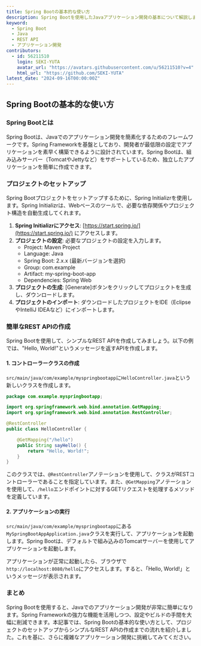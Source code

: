 ```yaml
---
title: Spring Bootの基本的な使い方
description: Spring Bootを使用したJavaアプリケーション開発の基本について解説します。プロジェクトのセットアップから簡単なREST APIの作成、アプリケーションの実行までの手順をサンプルコードを交えて紹介します。
keyword:
  - Spring Boot
  - Java
  - REST API
  - アプリケーション開発
contributors:
  - id: 56211510
    login: SEKI-YUTA
    avatar_url: "https://avatars.githubusercontent.com/u/56211510?v=4"
    html_url: "https://github.com/SEKI-YUTA"
latest_date: "2024-09-16T00:00:00Z"
---
```


## Spring Bootの基本的な使い方

### Spring Bootとは

Spring Bootは、Javaでのアプリケーション開発を簡素化するためのフレームワークです。Spring Frameworkを基盤としており、開発者が最低限の設定でアプリケーションを素早く構築できるように設計されています。Spring Bootは、組み込みサーバー（TomcatやJettyなど）をサポートしているため、独立したアプリケーションを簡単に作成できます。

### プロジェクトのセットアップ

Spring Bootプロジェクトをセットアップするために、Spring Initializrを使用します。Spring Initializrは、Webベースのツールで、必要な依存関係やプロジェクト構造を自動生成してくれます。

1. **Spring Initializrにアクセス**: [https://start.spring.io/](https://start.spring.io/) にアクセスします。
2. **プロジェクトの設定**: 必要なプロジェクトの設定を入力します。
   - Project: Maven Project
   - Language: Java
   - Spring Boot: 2.x.x (最新バージョンを選択)
   - Group: com.example
   - Artifact: my-spring-boot-app
   - Dependencies: Spring Web
3. **プロジェクトの生成**: [Generate]ボタンをクリックしてプロジェクトを生成し、ダウンロードします。
4. **プロジェクトのインポート**: ダウンロードしたプロジェクトをIDE（EclipseやIntelliJ IDEAなど）にインポートします。

### 簡単なREST APIの作成

Spring Bootを使用して、シンプルなREST APIを作成してみましょう。以下の例では、"Hello, World!"というメッセージを返すAPIを作成します。

#### 1. コントローラークラスの作成

`src/main/java/com/example/myspringbootapp`に`HelloController.java`という新しいクラスを作成します。

```java
package com.example.myspringbootapp;

import org.springframework.web.bind.annotation.GetMapping;
import org.springframework.web.bind.annotation.RestController;

@RestController
public class HelloController {

    @GetMapping("/hello")
    public String sayHello() {
        return "Hello, World!";
    }
}
```

このクラスでは、`@RestController`アノテーションを使用して、クラスがRESTコントローラーであることを指定しています。また、`@GetMapping`アノテーションを使用して、`/hello`エンドポイントに対するGETリクエストを処理するメソッドを定義しています。

#### 2. アプリケーションの実行

`src/main/java/com/example/myspringbootapp`にある`MySpringBootAppApplication.java`クラスを実行して、アプリケーションを起動します。Spring Bootは、デフォルトで組み込みのTomcatサーバーを使用してアプリケーションを起動します。

アプリケーションが正常に起動したら、ブラウザで`http://localhost:8080/hello`にアクセスします。すると、「Hello, World!」というメッセージが表示されます。

### まとめ

Spring Bootを使用すると、Javaでのアプリケーション開発が非常に簡単になります。Spring Frameworkの強力な機能を活用しつつ、設定やビルドの手間を大幅に削減できます。本記事では、Spring Bootの基本的な使い方として、プロジェクトのセットアップからシンプルなREST APIの作成までの流れを紹介しました。これを基に、さらに複雑なアプリケーション開発に挑戦してみてください。
